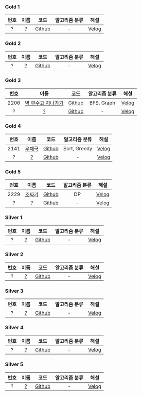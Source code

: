 
### Gold 1
|  번호  |                      이름                       |                                                 코드                                                 | 알고리즘 분류 |     해설      |
|:----:|:---------------------------------------------:|:--------------------------------------------------------------------------------------------------:|:-------:|:-----------:|
|  ?   |                    [?](?)                     |                                             [Github]()                                             |    -    |  [Velog]()  | 

### Gold 2
|  번호  |                      이름                       |                                                 코드                                                 | 알고리즘 분류 |     해설      |
|:----:|:---------------------------------------------:|:--------------------------------------------------------------------------------------------------:|:-------:|:-----------:|
|  ?   |                    [?](?)                     |                                             [Github]()                                             |    -    |  [Velog]()  | 

### Gold 3
|  번호  |                         이름                         |                                                     코드                                                     |  알고리즘 분류   |                                                                 해설                                                                  |
|:----:|:--------------------------------------------------:|:----------------------------------------------------------------------------------------------------------:|:----------:|:-----------------------------------------------------------------------------------------------------------------------------------:|
| 2206 | [벽 부수고 지나가기](https://www.acmicpc.net/problem/2206) | [Github](https://github.com/leeyungi/Problem_Solving/blob/main/Java/Baekjoon/Gold/Main_2206_벽부수고지나가기.java) | BFS, Graph | [Velog](https://velog.io/@yunlee/BOJ-2206%EB%B2%88-%EB%B2%BD-%EB%B6%80%EC%88%98%EA%B3%A0-%EC%9D%B4%EB%8F%99%ED%95%98%EA%B8%B0-Java) |   
|  ?   |                       [?](?)                       |                                                 [Github]()                                                 |     -      |                                                              [Velog]()                                                              |   

### Gold 4
|  번호  |                     이름                      |                                                  코드                                                   |   알고리즘 분류    |                                          해설                                          |
|:----:|:-------------------------------------------:|:-----------------------------------------------------------------------------------------------------:|:------------:|:------------------------------------------------------------------------------------:|
| 2141 | [우체국](https://www.acmicpc.net/problem/2141) | [Github](https://github.com/leeyungi/Problem_Solving/blob/main/Java/Baekjoon/Gold/Main_2141_우체국.java) | Sort, Greedy | [Velog](https://velog.io/@yunlee/BOJ-2141%EB%B2%88-%EC%9A%B0%EC%B2%B4%EA%B5%AD-Java) |   
|  ?   |                   [?](?)                    |                                              [Github]()                                               |      -       |                                      [Velog]()                                       |   

### Gold 5
|  번호  |                     이름                      |                                                  코드                                                   | 알고리즘 분류 |                                          해설                                           |
|:----:|:-------------------------------------------:|:-----------------------------------------------------------------------------------------------------:|:-------:|:-------------------------------------------------------------------------------------:|
| 2229 | [조짜기](https://www.acmicpc.net/problem/2229) | [Github](https://github.com/leeyungi/Problem_Solving/blob/main/Java/Baekjoon/Gold/Main_2229_조짜기.java) |   DP    | [Velog](https://velog.io/@yunlee/BOJ-2999%EB%B2%88-%EC%A1%B0-%EC%A7%9C%EA%B8%B0-Java) |
|  ?   |                   [?](?)                    |                                              [Github]()                                               |    -    |                                       [Velog]()                                       |   

### Silver 1
|  번호  |                      이름                       |                                                 코드                                                 | 알고리즘 분류 |     해설      |
|:----:|:---------------------------------------------:|:--------------------------------------------------------------------------------------------------:|:-------:|:-----------:|
|  ?   |                    [?](?)                     |                                             [Github]()                                             |    -    |  [Velog]()  |   

### Silver 2
|  번호  |                      이름                       |                                                 코드                                                 | 알고리즘 분류 |     해설      |
|:----:|:---------------------------------------------:|:--------------------------------------------------------------------------------------------------:|:-------:|:-----------:|
|  ?   |                    [?](?)                     |                                             [Github]()                                             |    -    |  [Velog]()  |   

### Silver 3
|  번호  |                      이름                       |                                                 코드                                                 | 알고리즘 분류 |     해설      |
|:----:|:---------------------------------------------:|:--------------------------------------------------------------------------------------------------:|:-------:|:-----------:|
|  ?   |                    [?](?)                     |                                             [Github]()                                             |    -    |  [Velog]()  |   

### Silver 4
|  번호  |                      이름                       |                                                 코드                                                 | 알고리즘 분류 |     해설      |
|:----:|:---------------------------------------------:|:--------------------------------------------------------------------------------------------------:|:-------:|:-----------:|
|  ?   |                    [?](?)                     |                                             [Github]()                                             |    -    |  [Velog]()  |   

### Silver 5
|  번호  |                      이름                       |                                                 코드                                                 | 알고리즘 분류 |     해설      |
|:----:|:---------------------------------------------:|:--------------------------------------------------------------------------------------------------:|:-------:|:-----------:|
|  ?   |                    [?](?)                     |                                             [Github]()                                             |    -    |  [Velog]()  |   

